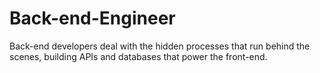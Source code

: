 # Back-end-Engineer
Back-end developers deal with the hidden processes that run behind the scenes, building APIs and databases that power the front-end.
